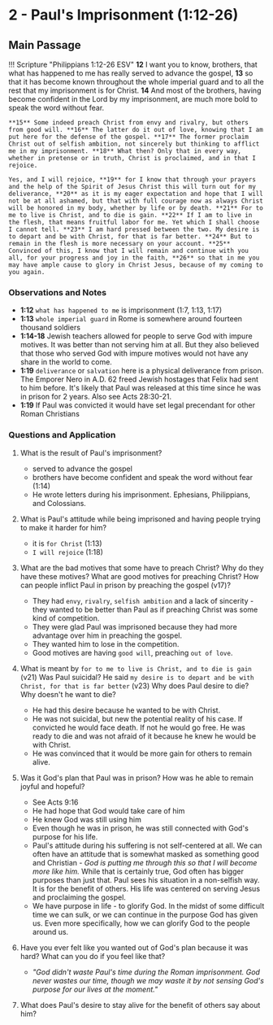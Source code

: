 # 2 - Paul's Imprisonment (1:12-26)

## Main Passage

!!! Scripture "Philippians 1:12-26 ESV"
    **12** I want you to know, brothers, that what has happened to me has really served to advance the gospel, **13** so that it has become known throughout the whole imperial guard and to all the rest that my imprisonment is for Christ. **14** And most of the brothers, having become confident in the Lord by my imprisonment, are much more bold to speak the word without fear.  

    **15** Some indeed preach Christ from envy and rivalry, but others from good will. **16** The latter do it out of love, knowing that I am put here for the defense of the gospel. **17** The former proclaim Christ out of selfish ambition, not sincerely but thinking to afflict me in my imprisonment. **18** What then? Only that in every way, whether in pretense or in truth, Christ is proclaimed, and in that I rejoice.  

    Yes, and I will rejoice, **19** for I know that through your prayers and the help of the Spirit of Jesus Christ this will turn out for my deliverance, **20** as it is my eager expectation and hope that I will not be at all ashamed, but that with full courage now as always Christ will be honored in my body, whether by life or by death. **21** For to me to live is Christ, and to die is gain. **22** If I am to live in the flesh, that means fruitful labor for me. Yet which I shall choose I cannot tell. **23** I am hard pressed between the two. My desire is to depart and be with Christ, for that is far better. **24** But to remain in the flesh is more necessary on your account. **25** Convinced of this, I know that I will remain and continue with you all, for your progress and joy in the faith, **26** so that in me you may have ample cause to glory in Christ Jesus, because of my coming to you again.  


### Observations and Notes




- **1:12** `what has happened to me` is imprisonment (1:7, 1:13, 1:17)
- **1:13** `whole imperial guard` in Rome is somewhere around fourteen thousand soldiers
- **1:14-18** Jewish teachers allowed for people to serve God with impure motives. It was better than not serving him at all. But they also believed that those who served God with impure motives would not have any share in the world to come.
- **1:19** `deliverance` or `salvation` here is a physical deliverance from prison. The Emporer Nero in A.D. 62 freed Jewish hostages that  Felix had sent to him before. It's likely that Paul was released at this time since he was in prison for 2 years. Also see Acts 28:30-21.
- **1:19** If Paul was convicted it would have set legal precendant for other Roman Christians

### Questions and Application

1. What is the result of Paul's imprisonment?
    - served to advance the gospel
    - brothers have become confident and speak the word without fear (1:14)
    - He wrote letters during his imprisonment. Ephesians, Philippians, and Colossians.

2. What is Paul's attitude while being imprisoned and having people trying to make it harder for him?
    - it is `for Christ` (1:13)
    - `I will rejoice` (1:18)


3. What are the bad motives that some have to preach Christ? Why do they have these motives? What are good motives for preaching Christ? How can people inflict Paul in prison by preaching the gospel (v17)?
    - They had `envy`, `rivalry`, `selfish ambition` and a lack of sincerity - they wanted to be better than Paul as if preaching Christ was some kind of competition.
    - They were glad Paul was imprisoned because they had more advantage over him in preaching the gospel.
    - They wanted him to lose in the competition.
    - Good motives are having `good will`, preaching `out of love`. 

4. What is meant by `for to me to live is Christ, and to die is gain` (v21) Was Paul suicidal? He said `my desire is to depart and be with Christ, for that is far better` (v23) Why does Paul desire to die? Why doesn't he want to die?
    - He had this desire because he wanted to be with Christ. 
    - He was not suicidal, but new the potential reality of his case. If convicted he would face death. If not he would go free. He was ready to die and was not afraid of it because he knew he would be with Christ.
    - He was convinced that it would be more gain for others to remain alive.

5. Was it God's plan that Paul was in prison? How was he able to remain joyful and hopeful?
    - See Acts 9:16
    - He had hope that God would take care of him
    - He knew God was still using him
    - Even though he was in prison, he was still connected with God's purpose for his life. 
    - Paul's attitude during his suffering is not self-centered at all. We can often have an attitude that is somewhat masked as something good and Christian - *God is putting me through this so that I will become more like him.* While that is certainly true, God often has bigger purposes than just that. Paul sees his situation in a non-selfish way. It is for the benefit of others. His life was centered on serving Jesus and proclaiming the gospel.
    - We have purpose in life - to glorify God. In the midst of some difficult time we can sulk, or we can continue in the purpose God has given us. Even more specifically, how we can glorify God to the people around us.

6.  Have you ever felt like you wanted out of God's plan because it was hard? What can you do if you feel like that?
    - *"God didn't waste Paul's time during the Roman imprisonment. God never wastes our time, though we may waste it by not sensing God's purpose for our lives at the moment."*

7.  What does Paul's desire to stay alive for the benefit of others say about him?


